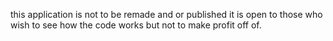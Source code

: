 this application is not to be remade and or published
it is open to those who wish to see how the code
works but not to make profit off of.